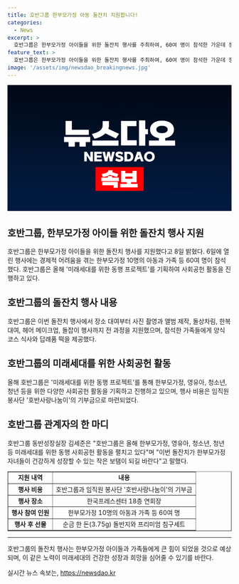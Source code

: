 ```yaml
---
title: 호반그룹 한부모가정 아동 돌잔치 지원합니다!
categories:
  - News
excerpt: >
  호반그룹은 한부모가정 아이들을 위한 돌잔치 행사를 주최하여, 60여 명이 참석한 가운데 장소 대여, 메이크업, 한복 대여, 사진 촬영, 앨범 제작, 돌잡이 행사 등 모든 과정을 지원했다. 또한 순금 돌반지와 침구세트를 선물로 전달하고 양식 코스 식사와 떡을 제공했으며, 행사 비용은 호반그룹과 임직원 봉사단의 기부금으로 마련됐다. 이번 행사는 미래세대를 위한 동행 프로젝트의 한 부분으로, 김세준 실장은 한부모가정 자녀들의 보탬이 되길 바란다고 전했다.
feature_text: >
  호반그룹은 한부모가정 아이들을 위한 돌잔치 행사를 주최하여, 60여 명이 참석한 가운데 장소 대여, 메이크업, 한복 대여, 사진 촬영, 앨범 제작, 돌잡이 행사 등 모든 과정을 지원했다. 또한 순금 돌반지와 침구세트를 선물로 전달하고 양식 코스 식사와 떡을 제공했으며, 행사 비용은 호반그룹과 임직원 봉사단의 기부금으로 마련됐다. 이번 행사는 미래세대를 위한 동행 프로젝트의 한 부분으로, 김세준 실장은 한부모가정 자녀들의 보탬이 되길 바란다고 전했다.
image: '/assets/img/newsdao_breakingnews.jpg'
---
```


<p><img src="/assets/img/newsdao_breakingnews.jpg" alt="ontimetimes 속보" /></p>

<h2>호반그룹, 한부모가정 아이들 위한 돌잔치 행사 지원</h2>

<p data-ke-size="size16">호반그룹은 한부모가정 아이들을 위한 돌잔치 행사를 지원했다고 8일 밝혔다. 6일에 열린 행사에는 경제적 어려움을 겪는 한부모가정 10명의 아동과 가족 등 60여 명이 참석했다. 호반그룹은 올해 '미래세대를 위한 동행 프로젝트'를 기획하여 사회공헌 활동을 진행하고 있다.</p>

<h2>호반그룹의 돌잔치 행사 내용</h2>

<p data-ke-size="size16">호반그룹은 이번 돌잔치 행사에서 장소 대여부터 사진 촬영과 앨범 제작, 돌상차림, 한복 대여, 헤어 메이크업, 돌잡이 행사까지 전 과정을 지원했으며, 참석한 가족들에게 양식 코스 식사와 답례품 떡을 제공했다.</p>

<h2>호반그룹의 미래세대를 위한 사회공헌 활동</h2>

<p data-ke-size="size16">올해 호반그룹은 '미래세대를 위한 동행 프로젝트'를 통해 한부모가정, 영유아, 청소년, 청년 등을 위한 다양한 사회공헌 활동을 기획하고 진행하고 있으며, 행사 비용은 임직원 봉사단 '호반사랑나눔이'의 기부금으로 마련되었다.</p>

<h2>호반그룹 관계자의 한 마디</h2>

<p data-ke-size="size16">호반그룹 동반성장실장 김세준은 "호반그룹은 올해 한부모가정, 영유아, 청소년, 청년 등 미래세대를 위한 동행 사회공헌 활동을 펼치고 있다"며 "이번 돌잔치가 한부모가정 자녀들이 건강하게 성장할 수 있는 작은 보탬이 되길 바란다"고 말했다.</p>

<table style="width: 100%;" border="1">
<tbody>
<tr>
<td style="text-align: center; height: 17px;"><b>지원 내역</b></td>
<td style="text-align: center; height: 17px;"><b>내용</b></td>
</tr>
<tr>
<td style="text-align: center; height: 17px;"><b>행사 비용</b></td>
<td style="text-align: center; height: 17px;">호반그룹과 임직원 봉사단 '호반사랑나눔이'의 기부금</td>
</tr>
<tr>
<td style="text-align: center; height: 17px;"><b>행사 장소</b></td>
<td style="text-align: center; height: 17px;">한국프레스센터 18층 연회장</td>
</tr>
<tr>
<td style="text-align: center; height: 17px;"><b>행사 참여 인원</b></td>
<td style="text-align: center; height: 17px;">한부모가정 10명의 아동과 가족 등 60여 명</td>
</tr>
<tr>
<td style="text-align: center; height: 17px;"><b>행사 후 선물</b></td>
<td style="text-align: center; height: 17px;">순금 한 돈(3.75g) 돌반지와 프리미엄 침구세트</td>
</tr>
</tbody>
</table>

<hr>

<p data-ke-size="size16">호반그룹의 돌잔치 행사는 한부모가정 아이들과 가족들에게 큰 힘이 되었을 것으로 예상되며, 이 같은 노력이 미래세대의 건강한 성장과 희망을 심어줄 수 있기를 바란다.</p>
실시간 뉴스 속보는, <a href="https://newsdao.kr" rel="dofollow">https://newsdao.kr</a>


